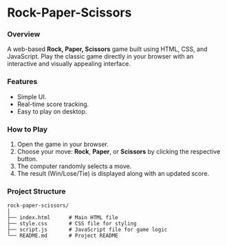 # Rock-Paper-Scissors

### Overview
A web-based **Rock, Paper, Scissors** game built using HTML, CSS, and JavaScript. Play the classic game directly in your browser with an interactive and visually appealing interface.

### Features
- Simple UI.
- Real-time score tracking.
- Easy to play on desktop.

### How to Play
1. Open the game in your browser.
2. Choose your move: **Rock**, **Paper**, or **Scissors** by clicking the respective button.
3. The computer randomly selects a move.
4. The result (Win/Lose/Tie) is displayed along with an updated score.

### Project Structure
```
rock-paper-scissors/
│
├── index.html      # Main HTML file
├── style.css       # CSS file for styling
├── script.js       # JavaScript file for game logic
└── README.md       # Project README
```
